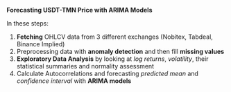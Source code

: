 **Forecasting USDT-TMN Price with ARIMA Models**

In these steps:
1. **Fetching** OHLCV data from 3 different exchanges (Nobitex, Tabdeal, Binance Implied)
2. Preprocessing data with **anomaly detection** and then fill **missing values**
3. **Exploratory Data Analysis** by looking at *log returns*, *volatility*, their statistical summaries and normality assessment
4. Calculate Autocorrelations and forecasting *predicted mean* and *confidence interval* with **ARIMA models**

